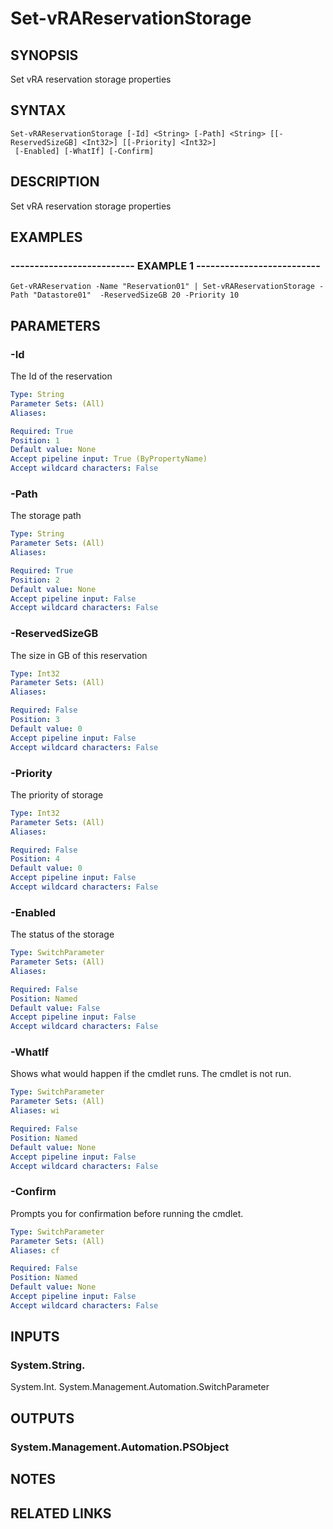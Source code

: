 # Set-vRAReservationStorage

## SYNOPSIS
Set vRA reservation storage properties

## SYNTAX

```
Set-vRAReservationStorage [-Id] <String> [-Path] <String> [[-ReservedSizeGB] <Int32>] [[-Priority] <Int32>]
 [-Enabled] [-WhatIf] [-Confirm]
```

## DESCRIPTION
Set vRA reservation storage properties

## EXAMPLES

### -------------------------- EXAMPLE 1 --------------------------
```
Get-vRAReservation -Name "Reservation01" | Set-vRAReservationStorage -Path "Datastore01"  -ReservedSizeGB 20 -Priority 10
```

## PARAMETERS

### -Id
The Id of the reservation

```yaml
Type: String
Parameter Sets: (All)
Aliases: 

Required: True
Position: 1
Default value: None
Accept pipeline input: True (ByPropertyName)
Accept wildcard characters: False
```

### -Path
The storage path

```yaml
Type: String
Parameter Sets: (All)
Aliases: 

Required: True
Position: 2
Default value: None
Accept pipeline input: False
Accept wildcard characters: False
```

### -ReservedSizeGB
The size in GB of this reservation

```yaml
Type: Int32
Parameter Sets: (All)
Aliases: 

Required: False
Position: 3
Default value: 0
Accept pipeline input: False
Accept wildcard characters: False
```

### -Priority
The priority of storage

```yaml
Type: Int32
Parameter Sets: (All)
Aliases: 

Required: False
Position: 4
Default value: 0
Accept pipeline input: False
Accept wildcard characters: False
```

### -Enabled
The status of the storage

```yaml
Type: SwitchParameter
Parameter Sets: (All)
Aliases: 

Required: False
Position: Named
Default value: False
Accept pipeline input: False
Accept wildcard characters: False
```

### -WhatIf
Shows what would happen if the cmdlet runs.
The cmdlet is not run.

```yaml
Type: SwitchParameter
Parameter Sets: (All)
Aliases: wi

Required: False
Position: Named
Default value: None
Accept pipeline input: False
Accept wildcard characters: False
```

### -Confirm
Prompts you for confirmation before running the cmdlet.

```yaml
Type: SwitchParameter
Parameter Sets: (All)
Aliases: cf

Required: False
Position: Named
Default value: None
Accept pipeline input: False
Accept wildcard characters: False
```

## INPUTS

### System.String.
System.Int.
System.Management.Automation.SwitchParameter

## OUTPUTS

### System.Management.Automation.PSObject

## NOTES

## RELATED LINKS

